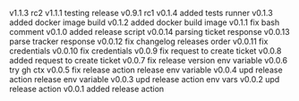 v1.1.3 rc2
v1.1.1 testing release
v0.9.1 rc1
v0.1.4 added tests runner
v0.1.3 added docker image build
v0.1.2 added docker build image
v0.1.1 fix bash comment
v0.1.0 added release script
v0.0.14 parsing ticket response
v0.0.13 parse tracker response
v0.0.12 fix changelog releases order
v0.0.11 fix credentials
v0.0.10 fix credentials
v0.0.9 fix request to create ticket
v0.0.8 added request to create ticket
v0.0.7 fix release version env variable
v0.0.6 try gh ctx
v0.0.5 fix release action release env variable
v0.0.4 upd release action release env variable
v0.0.3 upd release action env vars
v0.0.2 upd release action
v0.0.1 added release action
